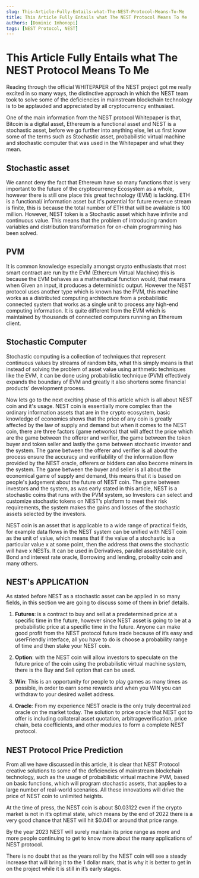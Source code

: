 ```yaml
---
slug: This-Article-Fully-Entails-what-The-NEST-Protocol-Means-To-Me
title: This Article Fully Entails what The NEST Protocol Means To Me
authors: [Dominic Imhonopi]
tags: [NEST Protocol, NEST]
---
```


# This Article Fully Entails what The NEST Protocol Means To Me

Reading through the official WHITEPAPER of the NEST project got me really excited in so many ways, the distinctive approach in which the NEST team took to solve some of the deficiencies in mainstream blockchain technology is to be applauded and appreciated by all cryptocurrency enthusiast.

One of the main information from the NEST protocol Whitepaper is that, Bitcoin is a digital asset, Ethereum is a functional asset and NEST is a stochastic asset, before we go further into anything else, let us first know some of the terms such as Stochastic asset, probabilistic virtual machine and stochastic computer that was used in the Whitepaper and what they mean.

## Stochastic asset
We cannot deny the fact that Ethereum have so many functions that is very important to the future of the cryptocurrency Ecosystem as a whole, however there is still one place this great technology (EVM) is lacking.
ETH is a functional/ information asset but it's potential for future revenue stream is finite, this is because the total number of ETH that will be available is 100 million. However, NEST token is a Stochastic asset which have infinite and continuous value. This means that the problem of introducing random variables and distribution transformation for on-chain programming has been solved.

## PVM
It is common knowledge especially amongst crypto enthusiasts that most smart contract are run by the EVM (Ethereum Virtual Machine) this is because
the EVM behaves as a mathematical function would, that means when Given an input, it produces a deterministic output.
However the NEST protocol uses another type which is known has the PVM, this machine works as a distributed computing architecture from a probabilistic connected system that works as a single unit to process any high-end computing information. It is quite different from the EVM which is maintained by thousands of connected computers running an Ethereum client.

## Stochastic Computer
Stochastic computing is a collection of techniques that represent continuous values by streams of random bits, what this simply means is that instead of solving the problem of asset value using arithmetic techniques like the EVM, it can be done using probabilistic technique (PVM) effectively expands the boundary of EVM and greatly
it also shortens some financial products’ development process.

Now lets go to the next exciting phase of this article which is
all about NEST coin and it's usage.
NEST coin is essentially more complex than the ordinary information assets that are in the crypto ecosystem, basic knowledge of economics shows that the price of any coin is greatly affected by the law of supply and demand but when it comes to the NEST coin, there are three factors (game networks) that will affect the price which are the game between the offerer and verifier, the game between the token buyer and token seller and lastly the game between stochastic investor and the system.
The game between the offerer and verifier is all about the process ensure the accuracy and verifiability of
the information flow provided by the NEST oracle, offerers or bidders can also become miners in the system.
The game between the buyer and seller is all about the economical game of supply and demand, this means that
it is based on people's judgement about the future of NEST coin.
The game between investors and the system, as was early stated in this article, NEST is a stochastic coins that runs with the PVM system, so Investors can select and
customize stochastic tokens on NEST’s platform to meet their risk requirements, the system makes the gains and losses of the
stochastic assets selected by the investors.

NEST coin is an asset that is applicable to a wide range of practical fields, for example data flows in the NEST
system can be unified with NEST coin as the unit of value, which means that if the value of a stochastic is a particular value x at some point, then the address that owns the stochastic will have x NESTs. It can be used in Derivatives, parallel asset/stable coin, Bond and interest rate oracle, Borrowing and lending, probality coin and many others.

## NEST's APPLICATION
As stated before NEST as a stochastic asset can be applied in so many fields, in this section we are going to discuss some of them in brief details.

1) **Futures**: is a contract to buy and sell at a predetermined price at a specific time in the future, however since NEST asset is going to be at a probabilistic price at a specific time in the future. Anyone can make good profit from the NEST protocol future trade because of it’s easy and userFriendly interface, all you have to do is choose a probability range of time and then stake your NEST coin.

2) **Option**: with the NEST coin will allow investors to speculate on the future price of the coin using the probabilistic virtual machine system, there is the Buy and Sell option that can be used.

3) **Win**: This is an opportunity for people to play games as many times as possible, in order to earn some rewards and when you WIN you can withdraw to your desired wallet address.

4) **Oracle**: From my experience NEST oracle is the only truly decentralized oracle on the market today. The solution to price oracle that NEST got to offer is including collateral asset quotation, arbitrageverification, price chain, beta coefficients, and other modules to form a complete
NEST protocol.

## NEST Protocol Price Prediction

From all we have discussed in this article, it is clear that NEST Protocol creative solutions to some of the deficiencies of mainstream blockchain technology, such as the usage of probabilistic virtual
machine PVM, based on basic functions, which will program stochastic assets,
that applies to a large number of real-world scenarios. All these innovations will drive the price of NEST coin to unlimited heights.

At the time of press, the NEST coin is about $0.03122 even if the crypto market is not in it’s optimal state, which means by the end of 2022 there is a very good chance that NEST will hit $0.041 or around that price range.

By the year 2023 NEST will surely maintain its price range as more and more people continuing to get to know more about the many applications of NEST protocol.

There is no doubt that as the years roll by the NEST coin will see a steady increase that will bring it to the 1 dollar mark, that is why it is better to get in on the project while it is still in it’s early stages.
